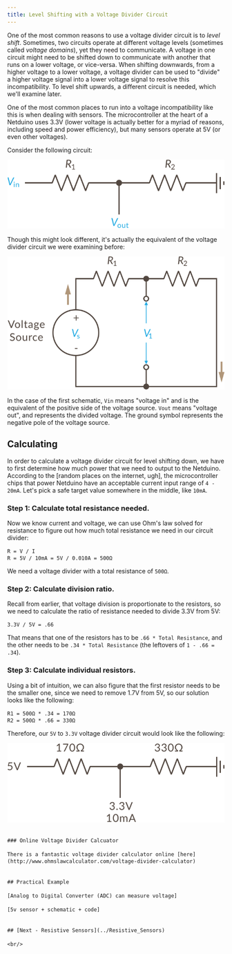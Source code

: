 ```yaml
---
title: Level Shifting with a Voltage Divider Circuit
---
```


One of the most common reasons to use a voltage divider circuit is to _level shift_. Sometimes, two circuits operate at different voltage levels (sometimes called _voltage domains_), yet they need to communicate. A voltage in one circuit might need to be shifted down to communicate with another that runs on a lower voltage, or vice-versa. When shifting downwards, from a higher voltage to a lower voltage, a voltage divider can be used to "divide" a higher voltage signal into a lower voltage signal to resolve this incompatibility. To level shift upwards, a different circuit is needed, which we'll examine later.

One of the most common places to run into a voltage incompatibility like this is when dealing with sensors. The microcontroller at the heart of a Netduino uses 3.3V (lower voltage is actually better for a myriad of reasons, including speed and power efficiency), but many sensors operate at 5V (or even other voltages).

Consider the following circuit:

![](../Voltage_Divider_Circuit.svg)

Though this might look different, it's actually the equivalent of the voltage divider circuit we were examining before:

![](../Voltage_Divider_Network.svg)

In the case of the first schematic, `Vin` means "voltage in" and is the equivalent of the positive side of the voltage source. `Vout` means "voltage out", and represents the divided voltage. The ground symbol represents the negative pole of the voltage source. 

## Calculating 

In order to calculate a voltage divider circuit for level shifting down, we have to first determine how much power that we need to output to the Netduino. According to the [random places on the internet, ugh], the microcontroller chips that power Netduino have an acceptable current input range of `4 - 20mA`. Let's pick a safe target value somewhere in the middle, like `10mA`. 


### Step 1: Calculate total resistance needed.

Now we know current and voltage, we can use Ohm's law solved for resistance to figure out how much total resistance we need in our circuit divider:

```
R = V / I
R = 5V / 10mA = 5V / 0.010A = 500Ω
```

We need a voltage divider with a total resistance of `500Ω`.

### Step 2: Calculate division ratio.

Recall from earlier, that voltage division is proportionate to the resistors, so we need to calculate the ratio of resistance needed to divide 3.3V from 5V:

```
3.3V / 5V = .66
```

That means that one of the resistors has to be `.66 * Total Resistance`, and the other needs to be `.34 * Total Resistance` (the leftovers of `1 - .66 = .34`).

### Step 3: Calculate individual resistors.

Using a bit of intuition, we can also figure that the first resistor needs to be the smaller one, since we need to remove 1.7V from 5V, so our solution looks like the following:

```
R1 = 500Ω * .34 = 170Ω
R2 = 500Ω * .66 = 330Ω
```

Therefore, our `5V` to `3.3V` voltage divider circuit would look like the following:

![](../Voltage_Divider_Circuit_Calculated.svg)
```

### Online Voltage Divider Calcuator

There is a fantastic voltage divider calculator online [here](http://www.ohmslawcalculator.com/voltage-divider-calculator)


## Practical Example

[Analog to Digital Converter (ADC) can measure voltage]

[5v sensor + schematic + code]


## [Next - Resistive Sensors](../Resistive_Sensors)

<br/>